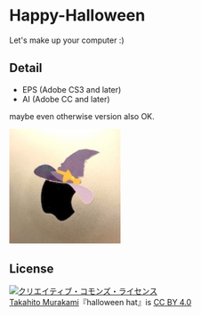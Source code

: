 # Happy-Halloween
Let's make up your computer :) 


## Detail
- EPS (Adobe CS3 and later)
- AI (Adobe CC and later)

maybe even otherwise version also OK.

<img src="/img/img.jpeg" width="200px">

## License

<a rel="license" href="http://creativecommons.org/licenses/by/4.0/"><img alt="クリエイティブ・コモンズ・ライセンス" style="border-width:0" src="https://i.creativecommons.org/l/by/4.0/88x31.png" /></a><br /><a xmlns:cc="http://creativecommons.org/ns#" href="https://kamiwork.com" property="cc:attributionName" rel="cc:attributionURL">Takahito Murakami</a>『<span xmlns:dct="http://purl.org/dc/terms/" property="dct:title">halloween hat</span>』is <a rel="license" href="http://creativecommons.org/licenses/by/4.0/">CC BY 4.0</a>
